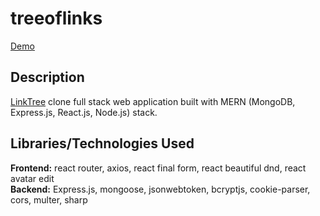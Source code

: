 # treeoflinks

[Demo](https://jdk-treeoflinks.netlify.app/)

## Description

[LinkTree](https://https://linktr.ee/) clone full stack web application built with MERN (MongoDB, Express.js, React.js, Node.js) stack.

## Libraries/Technologies Used

**Frontend:** react router, axios, react final form, react beautiful dnd, react avatar edit\
**Backend:** Express.js, mongoose, jsonwebtoken, bcryptjs, cookie-parser, cors, multer, sharp
